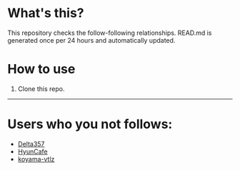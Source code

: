 # What's this?
This repository checks the follow-following relationships.
READ.md is generated once per 24 hours and automatically updated.
# How to use
1. Clone this repo.
 
 --- 
 
 # Users who you not follows: 
  
- [Delta357](https://github.com/Delta357/) 
- [HyunCafe](https://github.com/HyunCafe/) 
- [koyama-vtlz](https://github.com/koyama-vtlz/) 
